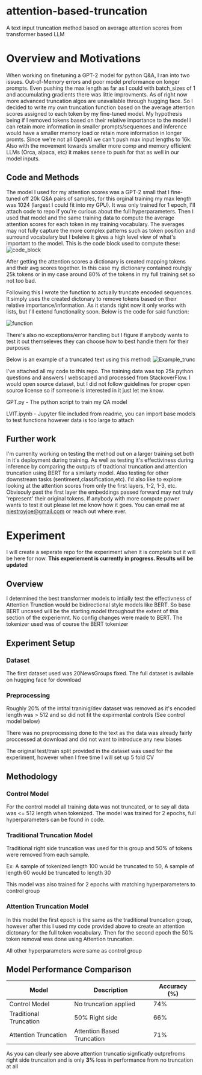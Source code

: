 # attention-based-truncation
A text input truncation method based on average attention scores from transformer based LLM

# Overview and Motivations #
When working on finetuning a GPT-2 model for python Q&A, I ran into two issues. Out-of-Memory errors and poor model preformance on longer prompts. Even pushing the max length as far as I could with batch_sizes of 1 and accumulating gradients there was little improvments. As of right now more advanced truncation algos are unavailable through hugging face. So I decided to write my own truncation function based on the average attention scores assigned to each token by my fine-tuned model. My hypothesis being if I removed tokens based on their relative importance to the model I can retain more information in smaller prompts/sequences and inference would have a smaller memory load or retain more information in longer promts. Since we're not all OpenAI we can't push max input lengths to 16k. Also with the movement towards smaller more comp and memory efficient LLMs (Orca, alpaca, etc) it makes sense to push for that as well in our model inputs.

## Code and Methods ##
The model I used for my attention scores was a GPT-2 small that I fine-tuned off 20k Q&A pairs of samples, for this orginal training my max length was 1024 (largest I could fit into my GPU). It was only trained for 1 epoch, I'll attach code to repo if you're curious about the full hyperparameters. Then I used that model and the same training data to compute the average attention scores for each token in my training vocabulary. The averages may not fully capture the more complex patterns such as token position and surround vocabulary but I beleive it gives a high level view of what's important to the model. This is the code block used to compute these:
![code_block](https://github.com/JoeyNiestroy/attention-based-truncation/assets/106636917/d8371115-c601-4a57-8923-dc533cdb178c)

After getting the attention scores a dictionary is created mapping tokens and their avg scores together. In this case my dictionary contained rouhgly 25k tokens or in my case around 80% of the tokens in my full training set so not too bad. 

Following this I wrote the function to actually truncate encoded sequences. It simply uses the created dictonary to remove tokens based on their relative importance/information. As it stands right now it only works with lists, but I'll extend functionality soon. Below is the code for said function:

![function](https://github.com/JoeyNiestroy/attention-based-truncation/assets/106636917/febbf60b-73c5-498f-b347-0721bc36e620)

There's also no exceptions/error handling but I figure if anybody wants to test it out themseleves they can choose how to best handle them for their purposes

Below is an example of a truncated text using this method:
![Example_trunc](https://github.com/JoeyNiestroy/attention-based-truncation/assets/106636917/cdee5f1a-7c3c-4659-91fb-ce587bdde1ed)

I've attached all my code to this repo. The training data was top 25k python questions and answers I webscaped and processed from StackoverFlow. I would open source dataset, but I did not follow guidelines for proper open source license so if someone is interested in it just let me know. 

GPT.py - The python script to train my QA model

LVIT.ipynb - Jupyter file included from readme, you can import base models to test functions however data is too large to attach 


## Further work ##
I'm currenlty working on testing the method out on a larger training set both in it's deployment during training. As well as testing it's effectiviness during inference by comparing the outputs of tradtional truncation and attention truncation using BERT for a similarty model. Also testing for other downstream tasks (sentiment,classification,etc). I'd also like to explore looking at the attention scores from only the first layers, 1-2, 1-3, etc. Obvisouly past the first layer the embeddings passed forward may not truly 'represent' their original tokens. If anybody with more compute power wants to test it out please let me know how it goes. You can email me at niestroyjoe@gmail.com or reach out where ever. 

# Experiment #
I will create a seperate repo for the experiment when it is complete but it will be here for now. **This experiement is currently in progress. Results will be updated**

## Overview ##
I determined the best transformer models to intially test the effectivness of Attention Trunction would be bidirectional style models like BERT. So base BERT uncased will be the starting model throughout the extent of this section of the experiemnt. No config changes were made to BERT. The tokenizer used was of course the BERT tokenizer

## Experiment Setup

### Dataset
The first dataset used was 20NewsGroups fixed. The full dataset is avilable on hugging face for download

### Preprocessing
Roughly 20% of the intital traninig/dev dataset was removed as it's encoded length was > 512 and so did not fit the expirmental controls (See control model below) 

There was no preprocessing done to the text as the data was already fairly proccessed at download and did not want to introduce any new biases

The original test/train split provided in the dataset was used for the experiment, however when I free time I will set up 5 fold CV 

## Methodology

### Control Model
For the control model all training data was not truncated, or to say all data was <= 512 length when tokenized. The model was trained for 2 epochs, full hyperparameters can be found in code.

### Traditional Truncation Model
Traditional right side truncation was used for this group and 50% of tokens were removed from each sample.

Ex: A sample of tokenized length 100 would be truncated to 50, A sample of length 60 would be truncated to length 30

This model was also trained for 2 epochs with matching hyperparameters to control group

### Attention Truncation Model
In this model the first epoch is the same as the traditional truncation group, however after this I used my code provided above to create an attention dictonary for the full token vocabulary. Then for the second epoch the 50% token removal was done using Attention truncation. 

All other hyperparameters were same as control group

## Model Performance Comparison

| Model                  | Description                 | Accuracy (%)  |
|------------------------|-----------------------------|---------------|
| Control Model          | No truncation applied       | 74%  |
| Traditional Truncation | 50% Right side      | 66%   |
| Attention Truncation       | Attention Based Truncation | 71%   |

As you can clearly see above attention truncatio signficatly outprefroms right side truncation and is only **3%** loss in performance from no truncation at all


